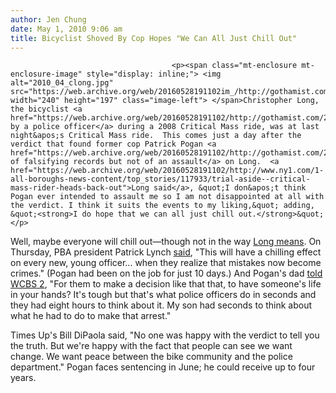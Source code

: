 ```yaml
---
author: Jen Chung
date: May 1, 2010 9:06 am
title: Bicyclist Shoved By Cop Hopes "We Can All Just Chill Out"
---
```


	
										<p><span class="mt-enclosure mt-enclosure-image" style="display: inline;"> <img alt="2010_04_clong.jpg" src="https://web.archive.org/web/20160528191102im_/http://gothamist.com/attachments/jen/2010_04_clong.jpg" width="240" height="197" class="image-left"> </span>Christopher Long, the bicyclist <a href="https://web.archive.org/web/20160528191102/http://gothamist.com/2008/07/28/cop_caught_on_video_assaulting_cycl.php">shoved by a police officer</a> during a 2008 Critical Mass ride, was at last night&apos;s Critical Mass ride.  This comes just a day after the verdict that found former cop Patrick Pogan <a href="https://web.archive.org/web/20160528191102/http://gothamist.com/2010/04/29/jury_finds_former_cop.php">guilty of falsifying records but not of an assault</a> on Long.  <a href="https://web.archive.org/web/20160528191102/http://www.ny1.com/1-all-boroughs-news-content/top_stories/117933/trial-aside--critical-mass-rider-heads-back-out">Long said</a>, &quot;I don&apos;t think Pogan ever intended to assault me so I am not disappointed at all with the verdict. I think it suits the events to my liking,&quot; adding,  &quot;<strong>I do hope that we can all just chill out.</strong>&quot;</p>

<p>Well, maybe everyone will chill out&#x2014;though not in the way <a href="https://web.archive.org/web/20160528191102/http://gothamist.com/2010/04/21/will_cyclists_pot_passion_get_lying.php">Long means</a>.  On Thursday, PBA president Patrick Lynch <a href="https://web.archive.org/web/20160528191102/http://gothamist.com/2010/04/30/will_pogan_verdict_embolden_cops_or.php">said</a>, &quot;This will have a chilling effect on every new, young officer... when they realize that mistakes now become crimes.&quot; (Pogan had been on the job for just 10 days.) And Pogan&apos;s dad <a href="https://web.archive.org/web/20160528191102/http://wcbstv.com/local/nypd.cyclist.youtube.2.1668060.html">told WCBS 2</a>, &quot;For them to make a decision like that that, to have someone&apos;s life in your hands? It&apos;s tough but that&apos;s what police officers do in seconds and they had eight hours to think about it. My son had seconds to think about what he had to do to make that arrest.&quot;</p>

<p>Times Up&apos;s Bill DiPaola said, &quot;No one was happy with the verdict to tell you the truth. But we&apos;re happy with the fact that people can see we want change. We want peace between the bike community and the police department.&quot;  Pogan faces sentencing in June; he could receive up to four years.</p>					
										
									
				